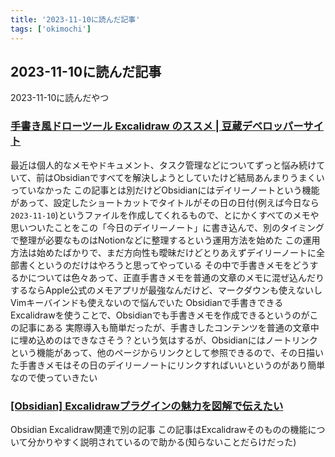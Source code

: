 ```yaml
---
title: '2023-11-10に読んだ記事'
tags: ['okimochi']
---
```


## 2023-11-10に読んだ記事

2023-11-10に読んだやつ

### [手書き風ドローツール Excalidraw のススメ \| 豆蔵デベロッパーサイト](https://developer.mamezou-tech.com/blogs/2023/03/22/use-excalidraw/)

最近は個人的なメモやドキュメント、タスク管理などについてずっと悩み続けていて、前はObsidianですべてを解決しようとしていたけど結局あんまりうまくいっていなかった
この記事とは別だけどObsidianにはデイリーノートという機能があって、設定したショートカットでタイトルがその日の日付(例えば今日なら`2023-11-10`)というファイルを作成してくれるもので、とにかくすべてのメモや思いついたことをこの「今日のデイリーノート」に書き込んで、別のタイミングで整理が必要なものはNotionなどに整理するという運用方法を始めた
この運用方法は始めたばかりで、まだ方向性も曖昧だけどとりあえずデイリーノートに全部書くというのだけはやろうと思ってやっている
その中で手書きメモをどうするかについては色々あって、正直手書きメモを普通の文章のメモに混ぜ込んだりするならApple公式のメモアプリが最強なんだけど、マークダウンも使えないしVimキーバインドも使えないので悩んでいた
Obsidianで手書きできるExcalidrawを使うことで、Obsidianでも手書きメモを作成できるというのがこの記事にある
実際導入も簡単だったが、手書きしたコンテンツを普通の文章中に埋め込めのはできなさそう？という気はするが、Obsidianにはノートリンクという機能があって、他のページからリンクとして参照できるので、その日描いた手書きメモはその日のデイリーノートにリンクすればいいというのがあり簡単なので使っていきたい

### [\[Obsidian\] Excalidrawプラグインの魅力を図解で伝えたい](https://pouhon.net/obsidian-excalidraw/6838/)

Obsidian Excalidraw関連で別の記事
この記事はExcalidrawそのものの機能について分かりやすく説明されているので助かる(知らないことだらけだった)
